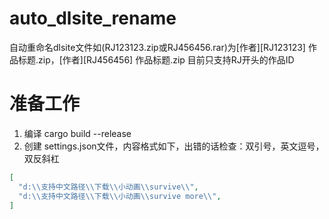 # auto_dlsite_rename
自动重命名dlsite文件如(RJ123123.zip或RJ456456.rar)为[作者][RJ123123] 作品标题.zip，[作者][RJ456456] 作品标题.zip
目前只支持RJ开头的作品ID

# 准备工作

1. 编译 cargo build --release
2. 创建 settings.json文件，内容格式如下，出错的话检查：双引号，英文逗号，双反斜杠
```json
[
  "d:\\支持中文路径\\下载\\小动画\\survive\\",
  "d:\\支持中文路径\\下载\\小动画\\survive more\\",
]
```
